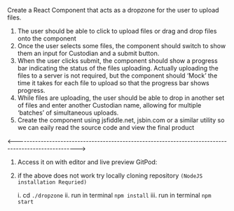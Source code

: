 Create a React Component that acts as a dropzone for the user to upload files.

1. The user should be able to click to upload files or drag and drop files onto the component
2. Once the user selects some files, the component should switch to show them an input for
   Custodian and a submit button.
3. When the user clicks submit, the component should show a progress bar indicating the
   status of the files uploading. Actually uploading the files to a server is not required, but the
   component should ‘Mock’ the time it takes for each file to upload so that the progress bar
   shows progress.
4. While files are uploading, the user should be able to drop in another set of files and enter
   another Custodian name, allowing for multiple ‘batches’ of simultaneous uploads.
5. Create the component using jsfiddle.net, jsbin.com or a similar utility so we can eaily read
   the source code and view the final product


<---------------------------------------------------------------------------------------------------->

1. Access it on with editor and live preview
   GitPod:

2. if the above does not work try locally cloning repository ```(NodeJS installation Requried)```
   
   i. cd `./dropzone`
   ii. run in terminal `npm install`
   iii. run in terminal `npm start`
